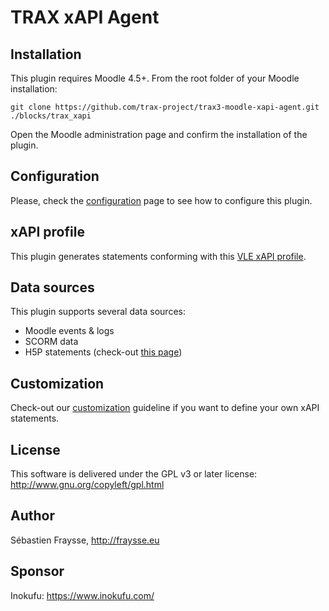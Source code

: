 # TRAX xAPI Agent

## Installation

This plugin requires Moodle 4.5+. From the root folder of your Moodle installation:

```shell
git clone https://github.com/trax-project/trax3-moodle-xapi-agent.git ./blocks/trax_xapi
```

Open the Moodle administration page and confirm the installation of the plugin.

## Configuration

Please, check the [configuration](./docs/configuration.md) page to see how to configure this plugin.

## xAPI profile

This plugin generates statements conforming with this [VLE xAPI profile](./docs/xapi-profile.md).

## Data sources

This plugin supports several data sources:

- Moodle events & logs
- SCORM data
- H5P statements (check-out [this page](./docs/h5p.md))

## Customization

Check-out our [customization](./docs/customization.md) guideline if you want to define your own xAPI statements. 

## License

This software is delivered under the GPL v3 or later license: http://www.gnu.org/copyleft/gpl.html 

## Author

Sébastien Fraysse, http://fraysse.eu

## Sponsor

Inokufu: https://www.inokufu.com/


